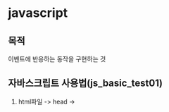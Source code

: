# javascript

## 목적 

이벤트에 반응하는 동작을 구현하는 것

## 자바스크립트 사용법(js_basic_test01)

1. html파일 -> head -> <script type="text/javascript">를 작성 ->  이 안에 function정의 -> body -> <script>작성 -> 함수명으로 호출

2. javascript source로 외부파일 만들기 -> 이 안에 function정의 -> head -> <script type="text/javascript" src="외부파일경로">를 작성 -> body -> <script>작성 -> 외부파일안에 정의한 함수의 함수명으로 호출

3. body -> <script>밖에서 이벤트핸들러로 호출하는 방법

   - head에 만든 함수든 외부파일에 만든 함수든 아래처럼 호출가능

   - <input type="button" value="내가 쓰고싶은말" onclick = "함수명"/>

## 자바스크립트 String(js_String_test01, js_String_test02)

1. String 선언

   - 변수명 = new String("내가 쓰고싶은 말"); 또는 변수명 = "내가 쓰고싶은 말";

   - <script language = "javascript">

2. 메소드

   - charAt, indexof 등 사용가능

## 자바스크립트 array(js_array_test01)

1. 배열선언
   - 변수명 = new Array();

2. 배열 요소 초기화
   - 변수명[0] = "내가 쓰고 싶은 말";
   - 배열선언과 초기화를 동시에 가능. => 변수명 = new Array(1,2,3,4,5);

3. 배열 메소드
   - 변수명.join(",") => 콤마로 배열 요소들 구분
   - 변수명.reverse() => 배열요소들을 역순으로
   - 변수명.sort() => 배열 요소들을 순서대로

## 자바스크립트 date(js_date_test01)

1. 선언
   - 변수명 = new Date();

2. date 메소드 (내 컴퓨터 달력에 있는 년월일 출력함.)
   - 변수명.getFullYear() => 2020
   - 변수명.getMonth()+1 => 01월, 월은 0부터 시작이라서 더하기 1을 해줘야됨
   - 변수명.getDay() => 월요일, 0부터 일요일임
   - getDate(), getHours()...

## 자바스크립트 math(js_math_test)

- 올림, 내림 등등

## 자바스크립트 variable(js_function_variable_test)

- 자바스크립트에서는 변수의 타입을 선언하지 않음. 그래서 같은 문서안에서 같은 변수가 여러 타입을 가질 수 있다.
- 우선 head내부 -> <script type = "test.javascript">내부
  1. 전역변수 선언
     - 함수 밖에서 변수명 = 값;
     - 함수 밖에서 var 변수명 = 값;
     - 함수 내부에서 변수명 = 값; (이건 약간 제한적인 전역변수임)
  2. 지역변수 선언
     - 함수 내부에서 var 변수명 = 값;

## 자바스크립트function (js_finction_test,js_finction_hoisting_test,js_finction_expression_test)

1. 호이스팅
   - 자바스크립트는 함수 선언문을 먼저 읽고 글로벌 영역에 추가한다. 그래서 함수 선언문이 많아지면 시간이 오래 걸린다. 그리고 함수 선언문보다 먼저 함수호출을 하는 엉성한 코드도 작동되어 버린다.
2. 표현식
   - 호이스팅이 안일어남
   - 변수명 = function 함수명(){}
   - 호출할 때 함수명이 아닌 변수명으로 호출한다.



## 자바스크립트 BOM



![20200118_113219](자바스크립트/20200118_113219.jpg)

- 브라우저에 출력되는 모든 구성요소를 객체로 정의하고 접근.

- <다뤄야 할 객체>

  - window, location, document, form, image

- <접근방법>

  - 모든 객체는 계층구조를 갖고 있음

    - window.document......

  - form태그와 form태그의 하위 태그를 객체로 접근하기

    - form태그와 form태그의 하위 태그에 name을 정의하고 name의 속성값으로 접근한다.
    - ex) form태그의 name = myform, form태그의 하위태그의 name= id 일때
      - window.document.myform.id.속성(메소드)

    - 주로 window.document는 생략한다.

- <window객체가 갖고있는 메소드>

  - 대화상자
    - alert, prompt, confirm
  - popup
    - open, close
  - 자동실행
    - setTimeout, setInterval, clearInterval
  - 데이터처리
    - parseInt, inNaN, eval, trim

- <이벤트 정리>

  - onclick, onkeyup, onmouseover, onmouseout, onchange, onload...

- <BOM과 DOM을 섞어 쓰기>
- document.getElementById("result").innerHTML = 변수명
    - 변수명의 값을 id가 result인 태그안에 쓸꺼다.

### BOM 공부해야할 것 (git)

- allcheck, submit버튼 여러개 만들기, popup, 



## 자바스크립트 DOM

- 문서의 요소 하나하나를 객체로, 내가 정의하고 내가 만들어 쓰는것이 DOM임.

1. 특정 노드에 text삽입하기

```javascript
window.onload =function(){
    document.getElementById("버튼의 id") = function(){
        //text노드 생성
        textnode = document.createTextNode("쓰고 싶은 말");
        //삽입될 위치의 부모
        parentnode = document.getElementById("");
        //부모밑에 text노드 추가.
        parentnode.appendchild(textnode);
    }
}
```



2. 특정 노드 전에 text 삽입하기

``` javascript
window.onload = function(){
    document.getElementById("버튼의 id").onclick = function(){
        //<span></span>과 쓰고싶은 말을 create하고 둘이 붙임.
        spannode = document.createElement("span");
        textnode = document.createTextNode("쓰고 싶은 말");
        spannode.appendChild(textnode);
        //삽입될 위치의 부모
        parentnode = document.getElementById("");
        //삽입될 위치의 형제
        sibling = document.getElementById("");
        //부모 밑에 노드 추가
        parentnode.insertBefore(spannode,sibling);
    }
}
```

3. 이미지 삽입하기

```javascript
window.onload = function(){
    document.getElementById("버튼의 id") = function(){
        //이미지 노드 생성
        imgnode = document.createElement("img");
        imgnode.setAttribute("src","../images/jang1.jpg");
        imgnode.setAttribute("style","border = 1");
        //삽입될 위치의 부모
        parentnode = document.getElementById("");
        //부모 밑에 노드 추가
        parentnode.appendchild(imgnode);
    }
}
```

4. 노드 삭제하기

```javascript
window.onload = function(){
    document.getElementById("버튼의 id") = function(){
        //부모노드 찾기
        parentnode = document.getElementById("");
        //삭제할 노드 구하기
        delnode = parentnode.firstChild;
        //삭제하기
        parentnode.removeChild(delnode);
    }
}
```



### CALL BACK함수

- 함수가 그자리에서 바로 실행되는 것이 아니라 어떤 함수나 이벤트를 만는 상황이 발생했을 때 메소드 내부에서 함수가 실행이 됨.

